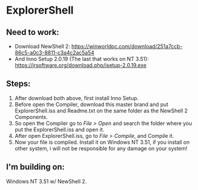 # ExplorerShell
## Need to work:
* Download NewShell 2: https://winworldpc.com/download/251a7ccb-86c5-a0c3-8811-c3a4c2ac5a54
* And Inno Setup 2.0.19 (The last that works on NT 3.51): https://jrsoftware.org/download.php/isetup-2.0.19.exe
## Steps:
1. After download both above, first install Inno Setup.
2. Before open the Compiler, download this master brand and put ExplorerShell.iss and Readme.txt on the same folder as the NewShell 2 Components.
3. So open the Compiler go to *File > Open* and search the folder where you put the ExplorerShell.iss and open it.
4. After open ExplorerShell.iss, go to *File > Compile*, and Compile it.
5. Now your file is compiled. Install it on Windows NT 3.51, if you install on other system, i will not be responsible for any damage on your system!
## I'm building on:
Windows NT 3.51 w/ NewShell 2.
